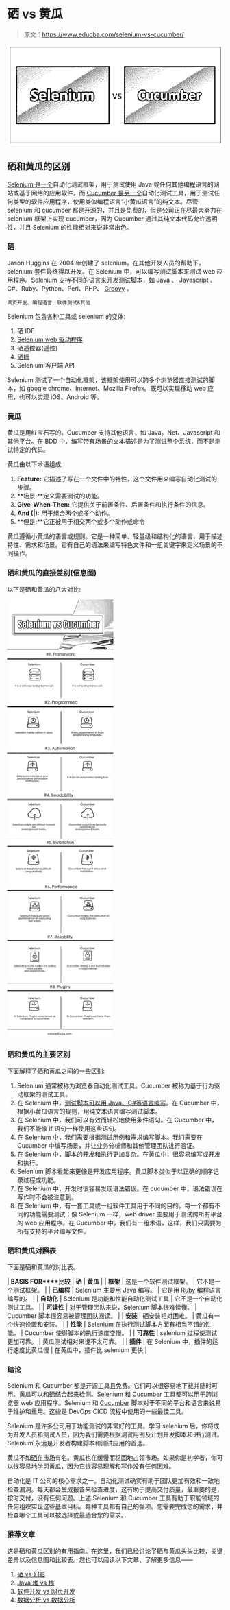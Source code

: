 # 硒 vs 黄瓜

> 原文：<https://www.educba.com/selenium-vs-cucumber/>

![Selenium vs Cucumber](img/b02526a39080a668991eddf5e156bdb4.png)



## 硒和黄瓜的区别

[Selenium 是一个](https://www.educba.com/what-is-selenium/)自动化测试框架，用于测试使用 Java 或任何其他编程语言的网站或基于网络的应用软件，而 [Cucumber 是另一个](https://www.educba.com/what-is-cucumber/)自动化测试工具，用于测试任何类型的软件应用程序，使用类似编程语言“小黄瓜语言”的纯文本。尽管 selenium 和 cucumber 都是开源的，并且是免费的，但是公司正在尽最大努力在 selenium 框架上实现 cucumber，因为 Cucumber 通过其纯文本代码允许透明性，并且 Selenium 的性能相对来说非常出色。

### 硒

Jason Huggins 在 2004 年创建了 selenium，在其他开发人员的帮助下，selenium 套件最终得以开发。在 Selenium 中，可以编写测试脚本来测试 web 应用程序。Selenium 支持不同的语言来开发测试脚本，如 [Java](https://www.educba.com/java-vs-ruby/) 、 [Javascript](https://www.educba.com/java-vs-javascript/) 、C#、Ruby、Python、Perl、PHP、 [Groovy](https://www.educba.com/groovy-interview-questions/) 。

<small>网页开发、编程语言、软件测试&其他</small>

Selenium 包含各种工具或 selenium 的变体:

1.  硒 IDE
2.  [Selenium web 驱动程序](https://www.educba.com/what-is-selenium-web-driver/)
3.  硒遥控器(遥控)
4.  [硒栅](https://www.educba.com/selenium-grid/)
5.  Selenium 客户端 API

Selenium 测试了一个自动化框架，该框架使用可以跨多个浏览器直接测试的脚本，如 google chrome、Internet、Mozilla Firefox。既可以实现移动 web 应用，也可以实现 iOS、Android 等。

### 黄瓜

黄瓜是用红宝石写的。Cucumber 支持其他语言，如 Java。Net、Javascript 和其他平台。在 BDD 中，编写带有场景的文本描述是为了测试整个系统，而不是测试特定的代码。

黄瓜由以下术语组成:

1.  **Feature:** 它描述了写在一个文件中的特性，这个文件用来编写自动化测试的步骤。
2.  **场景:**定义需要测试的功能。
3.  **Give-When-Then:** 它提供关于前置条件、后置条件和执行条件的信息。
4.  **And (|):** 用于组合两个或多个动作。
5.  **但是:**它正被用于相交两个或多个动作或命令

黄瓜遵循小黄瓜的语言或规则。它是一种简单、轻量级和结构化的语言，用于描述特性、需求和场景。它有自己的语法来编写特色文件和一组关键字来定义场景的不同操作。

### 硒和黄瓜的直接差别(信息图)

以下是硒和黄瓜的八大对比:

![Selenium vs Cucumber Infographics](img/2e9c220f98fe9907148862a5f74c0140.png)



### 硒和黄瓜的主要区别

下面解释了硒和黄瓜之间的一些区别:

1.  Selenium 通常被称为浏览器自动化测试工具。Cucumber 被称为基于行为驱动框架的测试工具。
2.  在 Selenium 中，[测试脚本可以用 Java、C#等语言编写](https://www.educba.com/c-sharp-interview-questions-and-answers/)。在 Cucumber 中，根据小黄瓜语言的规则，用纯文本语言编写测试脚本。
3.  在 Selenium 中，我们可以有效而轻松地使用条件语句。在 Cucumber 中，我们不能像 if 语句一样使用这些语句。
4.  在 Selenium 中，我们需要根据测试用例和需求编写脚本。我们需要在 Cucumber 中编写场景，并让业务分析师和其他管理团队进行验证。
5.  在 Selenium 中，脚本的开发和执行更加复杂。在黄瓜中，很容易编写或开发和执行。
6.  Selenium 脚本看起来更像是开发应用程序。黄瓜脚本类似于以正确的顺序记录过程或功能。
7.  在 Selenium 中，开发时很容易发现语法错误。在 cucumber 中，语法错误在写作时不会被注意到。
8.  在 Selenium 中，有一套工具或一组软件工具用于不同的目的。每一个都有不同的功能需要测试；像 Selenium 一样，web driver 主要用于测试跨所有平台的 web 应用程序。在 Cucumber 中，我们有一组术语，这样，我们只需要为所有支持的平台编写文件。

### 硒和黄瓜对照表

下面是硒和黄瓜的对比表。

| **BASIS FOR****比较** | **硒** | **黄瓜** |
| **框架** | 这是一个软件测试框架。 | 它不是一个测试框架。 |
| **已编程** | Selenium 主要用 Java 编写。 | 它是用 [Ruby 编程](https://www.educba.com/install-ruby/)语言编写的。 |
| **自动化** | Selenium 是功能和性能自动化测试工具 | 它不是一个自动化测试工具。 |
| **可读性** | 对于管理团队来说，Selenium 脚本很难读懂。 | Cucumber 脚本很容易被管理团队阅读。 |
| **安装** | 硒安装相对困难。 | 黄瓜有一个快速设置和安装。 |
| **性能** | Selenium 在执行测试脚本方面有相当不错的性能。 | Cucumber 使得脚本的执行速度变慢。 |
| **可靠性** | selenium 过程使测试更加可靠。 | 黄瓜测试相对来说不太可靠。 |
| **插件** | 在 Selenium 中，插件的运行速度比黄瓜慢 | 在黄瓜中，插件比 selenium 更快 |

### 结论

Selenium 和 Cucumber 都是开源工具且免费。它们可以很容易地下载并随时可用。黄瓜可以和硒结合起来检测。Selenium 和 Cucumber 工具都可以用于跨浏览器 web 应用程序。Selenium 和 [Cucumber](https://www.educba.com/cucumber-interview-questions/) 脚本对于不同的平台和语言来说易于维护和重用。这些是 DevOps CICD 流程中使用的一些最佳工具。

Selenium 是许多公司用于功能测试的非常好的工具。学习 selenium 后，你将成为开发人员和测试人员，因为我们需要根据测试用例及计划开发脚本和进行测试。Selenium 永远是开发者构建脚本和测试应用的首选。

黄瓜不如[硒在市场](https://www.educba.com/selenium-commands/)有名。黄瓜也在缓慢而稳固地占领市场。如果你是初学者，你可以很容易地学习黄瓜，因为它很容易理解和写作没有任何困难。

自动化是 IT 公司的核心需求之一。自动化测试确实有助于团队更加有效和一致地检查漏洞。每天都会生成报告来检查进度，这有助于提高交付质量，最重要的是，按时交付，没有任何问题。上述 Selenium 和 Cucumber 工具有助于职能领域的任何组织实现这些基本目标。每种工具都有自己的强项。您需要完成您的需求，并检查哪个工具可以被选择或最适合您的需求。

### 推荐文章

这是硒和黄瓜区别的有用指南。在这里，我们已经讨论了硒与黄瓜头头比较，关键差异以及信息图和比较表。您也可以阅读以下文章，了解更多信息——

1.  [硒 vs 幻影](https://www.educba.com/selenium-vs-phantomjs/)
2.  [Java 堆 vs 栈](https://www.educba.com/java-heap-vs-stack/)
3.  [软件开发 vs 网页开发](https://www.educba.com/software-development-vs-web-development/)
4.  [数据分析 vs 数据分析](https://www.educba.com/data-analytics-vs-data-analysis/)





